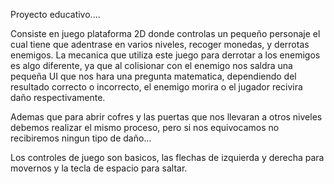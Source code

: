 Proyecto educativo....

Consiste en juego plataforma 2D donde controlas un pequeño personaje el cual tiene que adentrase en varios niveles, recoger monedas, y derrotas enemigos. 
La mecanica que utiliza este juego para derrotar a los enemigos es algo diferente, ya que al colisionar con el enemigo nos saldra una pequeña UI que nos hara una pregunta matematica,
dependiendo del resultado correcto o incorrecto, el enemigo morira o el jugador recivira daño respectivamente. 

Ademas que para abrir cofres y las puertas que nos llevaran a otros niveles debemos realizar el mismo proceso, pero si nos equivocamos no recibiremos ningun tipo de daño...

Los controles de juego son basicos, las flechas de izquierda y derecha para movernos y la tecla de espacio para saltar. 
